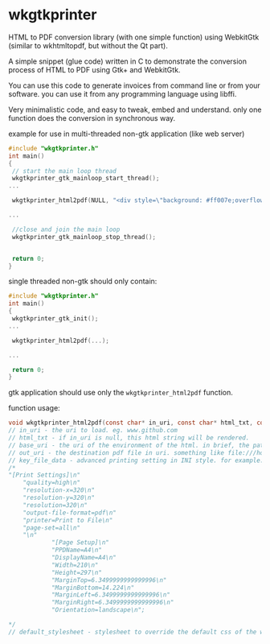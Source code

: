 # wkgtkprinter
HTML to PDF conversion library (with one simple function) using WebkitGtk (similar to wkhtmltopdf, but without the Qt part).

A simple snippet (glue code) written in C to demonstrate the conversion process of HTML to PDF using Gtk+ and WebkitGtk.

You can use this code to generate invoices from command line or from your software. you can use it from any programming language using libffi.

Very minimalistic code, and easy to tweak, embed and understand. only one function does the conversion in synchronous way.

example for use in multi-threaded non-gtk application (like web server)
```c
#include "wkgtkprinter.h"
int main()
{
 // start the main loop thread
 wkgtkprinter_gtk_mainloop_start_thread();
...

 wkgtkprinter_html2pdf(NULL, "<div style=\"background: #ff007e;overflow: hidden;\">HELLO WORLD!<br/>by wkgtkprinter</div>", NULL, "file://hello.pdf", print_settings, NULL);

...

 //close and join the main loop
 wkgtkprinter_gtk_mainloop_stop_thread();


 return 0;
}
```
single threaded non-gtk should only contain:
```c
#include "wkgtkprinter.h"
int main()
{
 wkgtkprinter_gtk_init();
...

 wkgtkprinter_html2pdf(...);

...

 return 0;
}
```

gtk application should use only the ```wkgtkprinter_html2pdf``` function.

function usage:

```c
void wkgtkprinter_html2pdf(const char* in_uri, const char* html_txt, const char* base_uri, const char* out_uri, const char* key_file_data, const char* default_stylesheet)
// in_uri - the uri to load. eg. www.github.com
// html_txt - if in_uri is null, this html string will be rendered.
// base_uri - the uri of the environment of the html. in brief, the path that all the assets (images,css files etc.) are relative to.
// out_uri - the destination pdf file in uri. something like file:///home/user/pdf_out/x.pdf
// key_file_data - advanced printing setting in INI style. for example:
/*
"[Print Settings]\n"
    "quality=high\n"
    "resolution-x=320\n"
    "resolution-y=320\n"
    "resolution=320\n"
    "output-file-format=pdf\n"
    "printer=Print to File\n"
    "page-set=all\n"
    "\n"
            "[Page Setup]\n"
            "PPDName=A4\n"
            "DisplayName=A4\n"
            "Width=210\n"
            "Height=297\n"
            "MarginTop=6.3499999999999996\n"
            "MarginBottom=14.224\n"
            "MarginLeft=6.3499999999999996\n"
            "MarginRight=6.3499999999999996\n"
            "Orientation=landscape\n";

*/
// default_stylesheet - stylesheet to override the default css of the webview.
```


